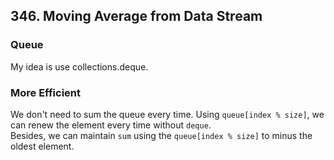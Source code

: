 ## 346. Moving Average from Data Stream
### Queue
My idea is use collections.deque.

### More Efficient
We don't need to sum the queue every time. Using `queue[index % size]`, we can renew the element every time without `deque`.
<br />
Besides, we can maintain `sum` using the `queue[index % size]` to minus the oldest element.
